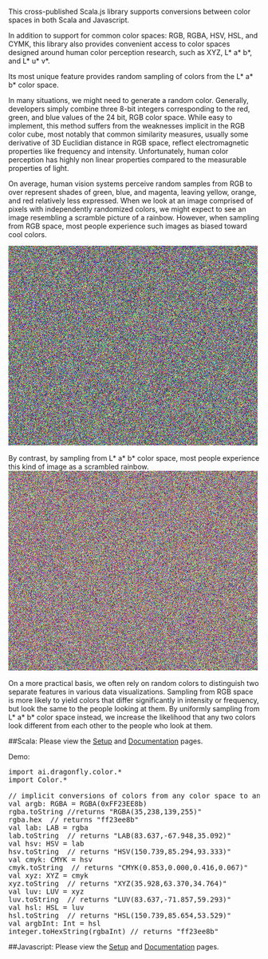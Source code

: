 This cross-published Scala.js library supports conversions between color spaces in both Scala and Javascript.

In addition to support for common color spaces: RGB, RGBA, HSV, HSL, and CYMK, this library
also provides convenient access to color spaces designed around human color
perception research, such as XYZ, L* a* b*, and L* u* v*.   

Its most unique feature provides random sampling of colors from the L* a* b* color space.

In many situations, we might need to generate a random color.  Generally, developers simply combine three
8-bit integers corresponding to the red, green, and blue values of the 24 bit, RGB color space.  While
easy to implement, this method suffers from the weaknesses implicit in the RGB color cube, most notably
that common similarity measures, usually some derivative of 3D Euclidian distance in RGB space, reflect
electromagnetic properties like frequency and intensity.  Unfortunately, human color perception has
highly non linear properties compared to the measurable properties of light.

On average, human vision systems perceive random samples from RGB to over represent shades of green, blue, and
magenta, leaving yellow, orange, and red relatively less expressed.  When we look at an image comprised of pixels
with independently randomized colors, we might expect to see an image resembling a scramble picture of a rainbow.
However, when sampling from RGB space, most people experience such images as biased toward cool colors.

![Image of Randomized Colors Sampled from RGB Space.](https://github.com/dragonfly-ai/color/blob/master/RGB.png "Image of Randomized Colors Sampled from RGB Space.")

By contrast, by sampling from L* a* b* color space, most people experience this kind of image as a scrambled rainbow.
![Image of Randomized Colors Sampled from L* a* b* Space.](https://github.com/dragonfly-ai/color/blob/master/L*a*b*.png "Image of Randomized Colors Sampled from L* a* b* Space.")

On a more practical basis, we often rely on random colors to distinguish two separate features in various data visualizations.
Sampling from RGB space is more likely to yield colors that differ significantly in intensity or frequency, but look the same
to the people looking at them.  By uniformly sampling from L* a* b* color space instead, we increase the likelihood that
any two colors look different from each other to the people who look at them.

##Scala:
Please view the
<a href="https://github.com/dragonfly-ai/Color/wiki/Scala-Setup">Setup</a> and
<a href="http://dragonfly.ai/doc/color/2.13/0.202/ai/dragonfly/color/index.html">Documentation</a> pages.<br />

Demo:<br />
<pre>
import ai.dragonfly.color.*
import Color.*

// implicit conversions of colors from any color space to any other color space.
val argb: RGBA = RGBA(0xFF23EE8b)
rgba.toString //returns "RGBA(35,238,139,255)"
rgba.hex  // returns "ff23ee8b"
val lab: LAB = rgba
lab.toString  // returns "LAB(83.637,-67.948,35.092)"
val hsv: HSV = lab
hsv.toString  // returns "HSV(150.739,85.294,93.333)"
val cmyk: CMYK = hsv
cmyk.toString  // returns "CMYK(0.853,0.000,0.416,0.067)"
val xyz: XYZ = cmyk
xyz.toString  // returns "XYZ(35.928,63.370,34.764)"
val luv: LUV = xyz
luv.toString  // returns "LUV(83.637,-71.857,59.293)"
val hsl: HSL = luv
hsl.toString  // returns "HSL(150.739,85.654,53.529)"
val argbInt: Int = hsl
integer.toHexString(rgbaInt) // returns "ff23ee8b"
</pre>

##Javascript:
Please view the
<a href="https://github.com/dragonfly-ai/Color/wiki/Javascript-Setup">Setup</a> and 
<a href="https://github.com/dragonfly-ai/Color/wiki/dragonfly.ai-Color-Javascript-Documentation">Documentation</a>
pages.<br />
